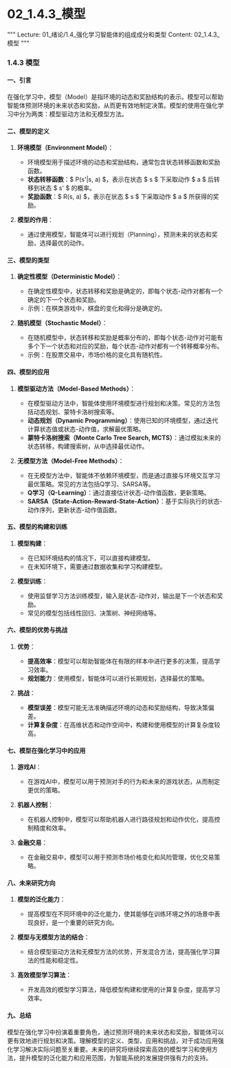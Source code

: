 # 02_1.4.3_模型

"""
Lecture: 01_绪论/1.4_强化学习智能体的组成成分和类型
Content: 02_1.4.3_模型
"""

### 1.4.3 模型

#### 一、引言
在强化学习中，模型（Model）是指环境的动态和奖励结构的表示。模型可以帮助智能体预测环境的未来状态和奖励，从而更有效地制定决策。模型的使用在强化学习中分为两类：模型驱动方法和无模型方法。

#### 二、模型的定义

1. **环境模型（Environment Model）**：
   - 环境模型用于描述环境的动态和奖励结构，通常包含状态转移函数和奖励函数。
   - **状态转移函数**：$ P(s'|s, a) $，表示在状态 $ s $ 下采取动作 $ a $ 后转移到状态 $ s' $ 的概率。
   - **奖励函数**：$ R(s, a) $，表示在状态 $ s $ 下采取动作 $ a $ 所获得的奖励。

2. **模型的作用**：
   - 通过使用模型，智能体可以进行规划（Planning），预测未来的状态和奖励，选择最优的动作。

#### 三、模型的类型

1. **确定性模型（Deterministic Model）**：
   - 在确定性模型中，状态转移和奖励是确定的，即每个状态-动作对都有一个确定的下一个状态和奖励。
   - 示例：在棋类游戏中，棋盘的变化和得分是确定的。

2. **随机模型（Stochastic Model）**：
   - 在随机模型中，状态转移和奖励是概率分布的，即每个状态-动作对可能有多个下一个状态和对应的奖励，每个状态-动作对都有一个转移概率分布。
   - 示例：在股票交易中，市场价格的变化具有随机性。

#### 四、模型的应用

1. **模型驱动方法（Model-Based Methods）**：
   - 在模型驱动方法中，智能体使用环境模型进行规划和决策。常见的方法包括动态规划、蒙特卡洛树搜索等。
   - **动态规划（Dynamic Programming）**：使用已知的环境模型，通过迭代计算状态值或状态-动作值，求解最优策略。
   - **蒙特卡洛树搜索（Monte Carlo Tree Search, MCTS）**：通过模拟未来的状态转移，构建搜索树，从中选择最优动作。

2. **无模型方法（Model-Free Methods）**：
   - 在无模型方法中，智能体不依赖环境模型，而是通过直接与环境交互学习最优策略。常见的方法包括Q学习、SARSA等。
   - **Q学习（Q-Learning）**：通过直接估计状态-动作值函数，更新策略。
   - **SARSA（State-Action-Reward-State-Action）**：基于实际执行的状态-动作序列，更新状态-动作值函数。

#### 五、模型的构建和训练

1. **模型构建**：
   - 在已知环境结构的情况下，可以直接构建模型。
   - 在未知环境下，需要通过数据收集和学习构建模型。

2. **模型训练**：
   - 使用监督学习方法训练模型，输入是状态-动作对，输出是下一个状态和奖励。
   - 常见的模型包括线性回归、决策树、神经网络等。

#### 六、模型的优势与挑战

1. **优势**：
   - **提高效率**：模型可以帮助智能体在有限的样本中进行更多的决策，提高学习效率。
   - **规划能力**：使用模型，智能体可以进行长期规划，选择最优的策略。

2. **挑战**：
   - **模型误差**：模型可能无法准确描述环境的动态和奖励结构，导致决策偏差。
   - **计算复杂度**：在高维状态和动作空间中，构建和使用模型的计算复杂度较高。

#### 七、模型在强化学习中的应用

1. **游戏AI**：
   - 在游戏AI中，模型可以用于预测对手的行为和未来的游戏状态，从而制定更优的策略。

2. **机器人控制**：
   - 在机器人控制中，模型可以帮助机器人进行路径规划和动作优化，提高控制精度和效率。

3. **金融交易**：
   - 在金融交易中，模型可以用于预测市场价格变化和风险管理，优化交易策略。

#### 八、未来研究方向

1. **模型的泛化能力**：
   - 提高模型在不同环境中的泛化能力，使其能够在训练环境之外的场景中表现良好，是一个重要的研究方向。

2. **模型与无模型方法的结合**：
   - 结合模型驱动方法和无模型方法的优势，开发混合方法，提高强化学习算法的性能和稳定性。

3. **高效模型学习算法**：
   - 开发高效的模型学习算法，降低模型构建和使用的计算复杂度，提高学习效率。

#### 九、总结
模型在强化学习中扮演着重要角色，通过预测环境的未来状态和奖励，智能体可以更有效地进行规划和决策。理解模型的定义、类型、应用和挑战，对于成功应用强化学习解决实际问题至关重要。未来的研究将继续探索高效的模型学习和使用方法，提升模型的泛化能力和应用范围，为智能系统的发展提供强有力的支持。